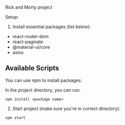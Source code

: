 Rick and Morty project

Setup:
1. Install essential packages (list below):
- react-router-dom
- react-paginate
- @material-ui/core
- axios

## Available Scripts
You can use npm to install packages:

In the project directory, you can run:
```
npm install <package name>
```
2. Start project (make sure you're in correct directory):
```
npm start
```
